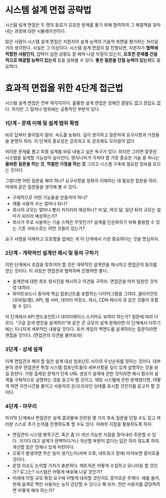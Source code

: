 # 시스템 설계 면접 공략법

시스템 설계 면접은 두 명의 동료가 모호한 문제를 풀기 위해 협력하여 그 해결책을 찾아내는 과정에 대한 시뮬레이션이다.

많은 사람이 시스템 설계 면접은 지원자의 설계 능력의 기술적 측면을 평가하는 자리일 거라 생각한다. 사실은 그 이상이다. 시스템 설계 면접이 잘 진행되면, 지원자가 **협력에 적합한 사람인지**, 압박이 심한 상황도 잘 헤쳐 나갈 자질이 있는지, **모호한 문제를 건설적으로 해결할 능력이 있는지** 등을 살펴볼 수 있다. **좋은 질문을 던질 능력이 있는지**도 중요하다.

# 효과적 면접을 위한 4단계 접근법

시스템 설계 면접은 전부 제각각이다. 훌륭한 설계 면접은 정해진 결말도 없고 정답도 없다. 하지만 그 절차나 범위에는 공통적인 부분이 있다.

### 1단계 - 문제 이해 및 설계 범위 확정

바로 답부터 들이밀지 말라. 속도를 늦춰라. 깊이 생각하고 질문하여 요구사항과 가정들을 분명히 하라. 이 단계의 중요성은 강조하고 또 강조해도 모자람이 없다

어려운 문제를 풀고 최종 설계를 바로 내놓고 싶은 욕구가 있다. 하지만 그러면 잘못된 시스템을 설계할 가능성이 높아진다. 엔지니어가 가져야 할 가장 중요한 기술 중 하나는 **올바른 질문을 하는 것**, **적절한 가정을 하는 것** 그리고 시스쳄 구축에 필요한 정보를 모으는 것이다.

그렇다면 어떤 질문을 해야 하나? 요구사항을 정확히 이해하는 데 필요한 질문을 하라. 아래와 같은 질문들을 생각해 볼 수 있다.

- 구체적으로 어떤 기능들을 만들어야 하나?
- 제품 사용자 수는 얼마나 되나?
- 회사의 규모는 얼마나 빨리 커지리라 예상하나? 석 달, 여섯 달, 일년 뒤의 규모는 얼마가 되리라 예상하는가?
- 회사가 주로 사용하는 기술 스택은 무엇인가? 설계를 단순화하기 위해 활용할 수 있는 기존 서비스로는 어떤 것들이 있는가?

요구 사항을 이해하고 모호함을 없애는 게 이 단계에서 가장 중요하다는 것을 명심하자.

### 2단계 - 개략적인 설계안 제시 및 동의 구하기

이번 단계에서 초점을 맞추어야 할 것은 개략적인 설계안을 제시하고 면접관의 동의를 얻는 것이다. 이 과정은 면접관과 협력하며 진행하면 좋다.

- 설계안에 대한 최초 청사진을 제시하고 의견을 구하라. 면접관을 마치 팀원인 것처렁 대하라.
- 화이트보드나 종이에 핵심 컴포넌트를 포함하는 다이어그램을 그려라. 클라이언트(모바일/웹), API, 웹 서버, 데이터 저장소, 캐시, CDN 메시지 큐 같은 것들이 포함될 수 있다.

이 단계에서 API 엔드포인트나 데이터베이스 스키마도 보여야 하는가? 질문에 따라 다르다. “구글 검색 엔진을 설계하라”와 같은 큰 규모의 설계 문제라면 이 단계에서 다루기에는 지나치게 세부적인 내용일 것이다. 포커 게임의 백엔드를 설계하라는 질문이라면 괜찮을 것이다. (면접관의 의견을 물어보자)

### 3단계 - 상세 설계

이제 면접관과 해야 할 일은 설계 대상 컴포넌트 사이의 우선순위를 정하는 것이다. 대부분의 경우 면접관은 특정 시스템 컴포넌트들의 세부사항을 깊이 있게 설명하는 것을 보길 원한다. 가령 출제된 문제가 단축 URL 생성기 설계에 관한 것이라면 해시 함수의 설계를 구체적으로 설명하는 것을 듣고자 할 것이고, 채팅 시스템에 관한 문제였다면, 어떻게 하면 지연시간을 줄이고 사용자의 온/오프라인 상태를 표시할 것인지를 듣고자 할 것이다.

### 4단계 - 마무리

마지막 단계에서 면접관은 설계 결과물에 관련된 몇 가지 후속 질문을 던질 수도 있고 여러분 스스로 추가 논의를 진행하도록 할 수도 있다. 아래의 지침을 활용하도록 하자.

- 면접관이 시스템 병목구간, 혹은 좀 더 개선 가능한 지점을 찾아내라 주문할 수 있다. 거기다 대고 설계가 완벽하다거나 개선할 부분이 없다는 답은 하지 않도록 하자. 개선할 점은 언제나 있게 마련이다.
- 오류가 발생하면 무슨 일이 생기는지(서버 오류, 네트워크 장애) 따져보면 흥미로울 것이다.
- 운영 이슈도 논의할 가치가 충분하다. 메트릭은 어떻게 수집하고 모니터링 할 것인가? 로그는? 시스템은 어떻게 배포해 나갈 것인가?
- 미래에 닥칠 규모 확장 요구에 어떻게 대처할 것인지도 흥미로운 주제다. 예를 들어, 현재 설계로 백만 사용자는 능히 감당할 수 있다고 해 보자. 천만 사용자를 감당하려면 어떻게 해야 하는가?